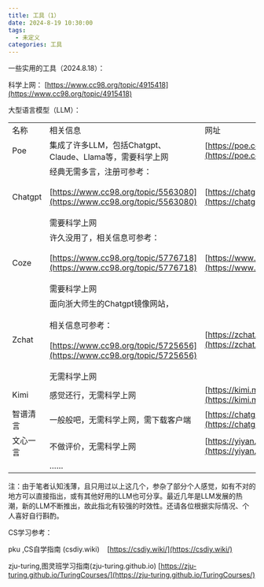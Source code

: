```yaml
---
title: 工具（1）
date: 2024-8-19 10:30:00
tags:
  - 未定义
categories: 工具
---
```



一些实用的工具（2024.8.18）：

科学上网： [https://www.cc98.org/topic/4915418](https://www.cc98.org/topic/4915418)

大型语言模型（LLM）：

|   |   |   |
|---|---|---|
|名称|相关信息|网址|
|Poe|集成了许多LLM，包括Chatgpt、Claude、Llama等，需要科学上网|[https://poe.com/](https://poe.com/)|
|Chatgpt|经典无需多言，注册可参考：<br><br>[https://www.cc98.org/topic/5563080](https://www.cc98.org/topic/5563080)<br><br>需要科学上网|[https://chatgpt.com/](https://chatgpt.com/)|
|Coze|许久没用了，相关信息可参考：<br><br>[https://www.cc98.org/topic/5776718](https://www.cc98.org/topic/5776718)<br><br>需要科学上网|[https://www.coze.com/](https://www.coze.com/)|
|Zchat|面向浙大师生的Chatgpt镜像网站，<br><br>相关信息可参考：<br><br>[https://www.cc98.org/topic/5725656](https://www.cc98.org/topic/5725656)<br><br>无需科学上网|[https://zchat.tech](https://zchat.tech)|
|Kimi|感觉还行，无需科学上网|[https://kimi.moonshot.cn/](https://kimi.moonshot.cn/)|
|智谱清言|一般般吧，无需科学上网，需下载客户端|[https://chatglm.cn/](https://chatglm.cn/)|
|文心一言|不做评价，无需科学上网|[https://yiyan.baidu.com/](https://yiyan.baidu.com/)|
||……||

注：由于笔者认知浅薄，且只用过以上这几个，参杂了部分个人感觉，如有不对的地方可以直接指出，或有其他好用的LLM也可分享。最近几年是LLM发展的热潮，新的LLM不断推出，故此指北有较强的时效性。还请各位根据实际情况、个人喜好自行斟酌。

CS学习参考：

pku ,CS自学指南 (csdiy.wiki)    [https://csdiy.wiki/](https://csdiy.wiki/)

zju-turing,图灵班学习指南(zju-turing.github.io) [https://zju-turing.github.io/TuringCourses/](https://zju-turing.github.io/TuringCourses/)